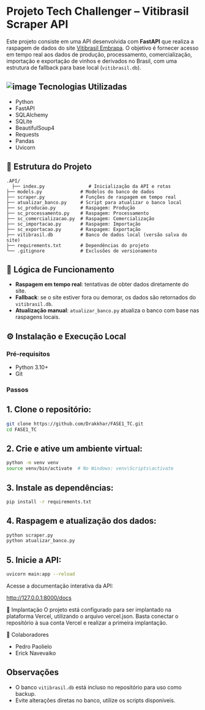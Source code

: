 # Projeto Tech Challenger – Vitibrasil Scraper API

Este projeto consiste em uma API desenvolvida com **FastAPI** que realiza a raspagem de dados do site [Vitibrasil Embrapa](http://vitibrasil.cnpuv.embrapa.br/index.php?subopcao=subopt_01&opcao=opt_06). O objetivo é fornecer acesso em tempo real aos dados de produção, processamento, comercialização, importação e exportação de vinhos e derivados no Brasil, com uma estrutura de fallback para base local (`vitibrasil.db`).

## ![image](https://github.com/user-attachments/assets/08dc21e4-2d2d-46aa-b683-42b3f252bfa7) Tecnologias Utilizadas

- Python
- FastAPI
- SQLAlchemy
- SQLite
- BeautifulSoup4
- Requests
- Pandas
- Uvicorn

## 📁 Estrutura do Projeto

```
.API/
  ├── index.py                # Inicialização da API e rotas
├── models.py              # Modelos do banco de dados
├── scraper.py             # Funções de raspagem em tempo real
├── atualizar_banco.py     # Script para atualizar o banco local
├── sc_producao.py         # Raspagem: Produção
├── sc_processamento.py    # Raspagem: Processamento
├── sc_comercializacao.py  # Raspagem: Comercialização
├── sc_importacao.py       # Raspagem: Importação
├── sc_exportacao.py       # Raspagem: Exportação
├── vitibrasil.db          # Banco de dados local (versão salva do site)
├── requirements.txt       # Dependências do projeto
└── .gitignore             # Exclusões de versionamento
```

## 🚀 Lógica de Funcionamento

- **Raspagem em tempo real**: tentativas de obter dados diretamente do site.
- **Fallback**: se o site estiver fora ou demorar, os dados são retornados do `vitibrasil.db`.
- **Atualização manual**: `atualizar_banco.py` atualiza o banco com base nas raspagens locais.


## ⚙️ Instalação e Execução Local

### Pré-requisitos

- Python 3.10+
- Git

### Passos

 ## 1. Clone o repositório:
   
   ```bash
   git clone https://github.com/Drakkhar/FASE1_TC.git
   cd FASE1_TC
   ```

 ## 2. Crie e ative um ambiente virtual:

  ```bash
  python -m venv venv
  source venv/bin/activate  # No Windows: venv\Scripts\activate
  ```

 ## 3. Instale as dependências:
   
  ```bash
  pip install -r requirements.txt
  ```

 ## 4. Raspagem e atualização dos dados:

  ```bash
  python scraper.py
  python atualizar_banco.py
  ```

 ## 5. Inicie a API:
   
  ```bash
  uvicorn main:app --reload
  ```

Acesse a documentação interativa da API:

http://127.0.0.1:8000/docs

🚀 Implantação
O projeto está configurado para ser implantado na plataforma Vercel, utilizando o arquivo vercel.json. Basta conectar o repositório à sua conta Vercel e realizar a primeira implantação.

🤝 Colaboradores

- Pedro Paolielo
- Erick Navevaiko

## Observações

- O banco `vitibrasil.db` está incluso no repositório para uso como backup.
- Evite alterações diretas no banco, utilize os scripts disponíveis.
